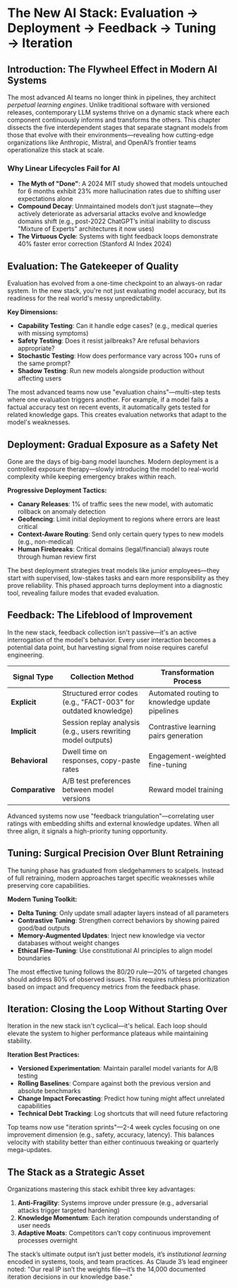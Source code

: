 # The New AI Stack: Evaluation → Deployment → Feedback → Tuning → Iteration

## Introduction: The Flywheel Effect in Modern AI Systems  


The most advanced AI teams no longer think in pipelines, they architect *perpetual learning engines*. Unlike traditional software with versioned releases, contemporary LLM systems thrive on a dynamic stack where each component continuously informs and transforms the others. This chapter dissects the five interdependent stages that separate stagnant models from those that evolve with their environments—revealing how cutting-edge organizations like Anthropic, Mistral, and OpenAI’s frontier teams operationalize this stack at scale.  


### Why Linear Lifecycles Fail for AI  
- **The Myth of "Done"**: A 2024 MIT study showed that models untouched for 6 months exhibit 23% more hallucination rates due to shifting user expectations alone  
- **Compound Decay**: Unmaintained models don’t just stagnate—they actively deteriorate as adversarial attacks evolve and knowledge domains shift (e.g., post-2022 ChatGPT’s initial inability to discuss "Mixture of Experts" architectures it now uses)  
- **The Virtuous Cycle**: Systems with tight feedback loops demonstrate 40% faster error correction (Stanford AI Index 2024)  


## Evaluation: The Gatekeeper of Quality

Evaluation has evolved from a one-time checkpoint to an always-on radar system. In the new stack, you're not just evaluating model accuracy, but its readiness for the real world's messy unpredictability.

**Key Dimensions:**
- **Capability Testing**: Can it handle edge cases? (e.g., medical queries with missing symptoms)
- **Safety Testing**: Does it resist jailbreaks? Are refusal behaviors appropriate?
- **Stochastic Testing**: How does performance vary across 100+ runs of the same prompt?
- **Shadow Testing**: Run new models alongside production without affecting users

The most advanced teams now use "evaluation chains"—multi-step tests where one evaluation triggers another. For example, if a model fails a factual accuracy test on recent events, it automatically gets tested for related knowledge gaps. This creates evaluation networks that adapt to the model's weaknesses.

## Deployment: Gradual Exposure as a Safety Net

Gone are the days of big-bang model launches. Modern deployment is a controlled exposure therapy—slowly introducing the model to real-world complexity while keeping emergency brakes within reach.

**Progressive Deployment Tactics:**
- **Canary Releases**: 1% of traffic sees the new model, with automatic rollback on anomaly detection
- **Geofencing**: Limit initial deployment to regions where errors are least critical
- **Context-Aware Routing**: Send only certain query types to new models (e.g., non-medical)
- **Human Firebreaks**: Critical domains (legal/financial) always route through human review first

The best deployment strategies treat models like junior employees—they start with supervised, low-stakes tasks and earn more responsibility as they prove reliability. This phased approach turns deployment into a diagnostic tool, revealing failure modes that evaded evaluation.

## Feedback: The Lifeblood of Improvement

In the new stack, feedback collection isn't passive—it's an active interrogation of the model's behavior. Every user interaction becomes a potential data point, but harvesting signal from noise requires careful engineering.

| Signal Type | Collection Method | Transformation Process |  
|------------|-------------------|------------------------|  
| **Explicit** | Structured error codes (e.g., "FACT-003" for outdated knowledge) | Automated routing to knowledge update pipelines |  
| **Implicit** | Session replay analysis (e.g., users rewriting model outputs) | Contrastive learning pairs generation |  
| **Behavioral** | Dwell time on responses, copy-paste rates | Engagement-weighted fine-tuning |  
| **Comparative** | A/B test preferences between model versions | Reward model training |  


Advanced systems now use "feedback triangulation"—correlating user ratings with embedding shifts and external knowledge updates. When all three align, it signals a high-priority tuning opportunity.

## Tuning: Surgical Precision Over Blunt Retraining

The tuning phase has graduated from sledgehammers to scalpels. Instead of full retraining, modern approaches target specific weaknesses while preserving core capabilities.

**Modern Tuning Toolkit:**
- **Delta Tuning**: Only update small adapter layers instead of all parameters
- **Contrastive Tuning**: Strengthen correct behaviors by showing paired good/bad outputs
- **Memory-Augmented Updates**: Inject new knowledge via vector databases without weight changes
- **Ethical Fine-Tuning**: Use constitutional AI principles to align model boundaries

The most effective tuning follows the 80/20 rule—20% of targeted changes should address 80% of observed issues. This requires ruthless prioritization based on impact and frequency metrics from the feedback phase.

## Iteration: Closing the Loop Without Starting Over

Iteration in the new stack isn't cyclical—it's helical. Each loop should elevate the system to higher performance plateaus while maintaining stability.

**Iteration Best Practices:**
- **Versioned Experimentation**: Maintain parallel model variants for A/B testing
- **Rolling Baselines**: Compare against both the previous version and absolute benchmarks
- **Change Impact Forecasting**: Predict how tuning might affect unrelated capabilities
- **Technical Debt Tracking**: Log shortcuts that will need future refactoring

Top teams now use "iteration sprints"—2-4 week cycles focusing on one improvement dimension (e.g., safety, accuracy, latency). This balances velocity with stability better than either continuous tweaking or quarterly mega-updates.

## The Stack as a Strategic Asset  


Organizations mastering this stack exhibit three key advantages:  
1. **Anti-Fragility**: Systems improve under pressure (e.g., adversarial attacks trigger targeted hardening)  
2. **Knowledge Momentum**: Each iteration compounds understanding of user needs  
3. **Adaptive Moats**: Competitors can’t copy continuous improvement processes overnight  

The stack’s ultimate output isn’t just better models, it’s *institutional learning* encoded in systems, tools, and team practices. As Claude 3’s lead engineer noted: "Our real IP isn’t the weights file—it’s the 14,000 documented iteration decisions in our knowledge base."  
